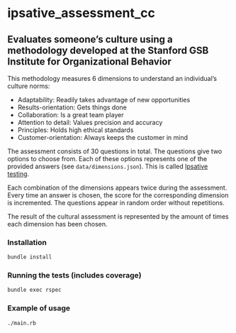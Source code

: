 # ipsative_assessment_cc

## Evaluates someone’s culture using a methodology developed at the Stanford GSB Institute for Organizational Behavior

This methodology measures 6 dimensions to understand an individual’s culture norms:

- Adaptability: Readily takes advantage of new opportunities
- Results-orientation: Gets things done
- Collaboration: Is a great team player
- Attention to detail: Values precision and accuracy
- Principles: Holds high ethical standards
- Customer-orientation: Always keeps the customer in mind

The assessment consists of 30 questions in total. The questions give two options to choose from. Each
of these options represents one of the provided answers (see `data/dimensions.json`). This is called [Ipsative testing](https://en.wikipedia.org/wiki/Ipsative).

Each combination of the dimensions appears twice during the assessment. Every time an answer is chosen, the score for the corresponding dimension is incremented. The questions appear in random order without repetitions.

The result of the cultural assessment is represented by the amount of times each dimension has been chosen.

### Installation

```bash
bundle install
```

### Running the tests (includes coverage)

```bash
bundle exec rspec
```

### Example of usage

```console
./main.rb
```
